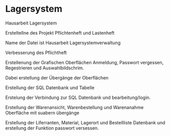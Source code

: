 # Lagersystem
Hausarbeit Lagersystem

Ersteltellne des Projekt Pflichtenheft und Lastenheft

Name der Datei ist Hausarbeit Lagersystemverwaltung

Verbesserung des Pflichtheft

Erstellenung der Grafischen Oberflächen Anmeldung, Passwort vergessen, Regestrieren und Auswahlbildschrim. 

Dabei erstellung der Übergänge der Oberflächen

Erstellung der SQL Datenbank und Tabelle

Erstelung der Verbindung zur SQL Datenbank und bearbeitung/login.

Erstellung der Warenansicht, Warenbestellung und Warenanahme Oberfläche mit suabern übergänge

Erstellung der Liferranten, Material, Lagerort und Bestellliste Datenbank und erstellung der Funktion passwort versessen.
